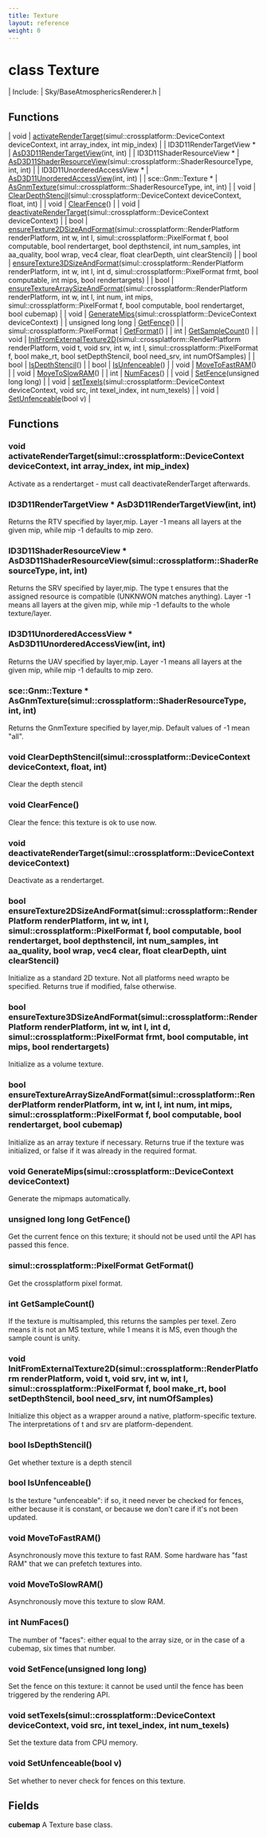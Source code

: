 ```yaml
---
title: Texture
layout: reference
weight: 0
---
```

class Texture
===

| Include: | Sky/BaseAtmosphericsRenderer.h |



Functions
---

| void | [activateRenderTarget](#activateRenderTarget)(simul::crossplatform::DeviceContext deviceContext, int array_index, int mip_index) |
| ID3D11RenderTargetView * | [AsD3D11RenderTargetView](#AsD3D11RenderTargetView)(int, int) |
| ID3D11ShaderResourceView * | [AsD3D11ShaderResourceView](#AsD3D11ShaderResourceView)(simul::crossplatform::ShaderResourceType, int, int) |
| ID3D11UnorderedAccessView * | [AsD3D11UnorderedAccessView](#AsD3D11UnorderedAccessView)(int, int) |
| sce::Gnm::Texture * | [AsGnmTexture](#AsGnmTexture)(simul::crossplatform::ShaderResourceType, int, int) |
| void | [ClearDepthStencil](#ClearDepthStencil)(simul::crossplatform::DeviceContext deviceContext, float, int) |
| void | [ClearFence](#ClearFence)() |
| void | [deactivateRenderTarget](#deactivateRenderTarget)(simul::crossplatform::DeviceContext deviceContext) |
| bool | [ensureTexture2DSizeAndFormat](#ensureTexture2DSizeAndFormat)(simul::crossplatform::RenderPlatform renderPlatform, int w, int l, simul::crossplatform::PixelFormat f, bool computable, bool rendertarget, bool depthstencil, int num_samples, int aa_quality, bool wrap, vec4 clear, float clearDepth, uint clearStencil) |
| bool | [ensureTexture3DSizeAndFormat](#ensureTexture3DSizeAndFormat)(simul::crossplatform::RenderPlatform renderPlatform, int w, int l, int d, simul::crossplatform::PixelFormat frmt, bool computable, int mips, bool rendertargets) |
| bool | [ensureTextureArraySizeAndFormat](#ensureTextureArraySizeAndFormat)(simul::crossplatform::RenderPlatform renderPlatform, int w, int l, int num, int mips, simul::crossplatform::PixelFormat f, bool computable, bool rendertarget, bool cubemap) |
| void | [GenerateMips](#GenerateMips)(simul::crossplatform::DeviceContext deviceContext) |
| unsigned long long | [GetFence](#GetFence)() |
| simul::crossplatform::PixelFormat | [GetFormat](#GetFormat)() |
| int | [GetSampleCount](#GetSampleCount)() |
| void | [InitFromExternalTexture2D](#InitFromExternalTexture2D)(simul::crossplatform::RenderPlatform renderPlatform, void t, void srv, int w, int l, simul::crossplatform::PixelFormat f, bool make_rt, bool setDepthStencil, bool need_srv, int numOfSamples) |
| bool | [IsDepthStencil](#IsDepthStencil)() |
| bool | [IsUnfenceable](#IsUnfenceable)() |
| void | [MoveToFastRAM](#MoveToFastRAM)() |
| void | [MoveToSlowRAM](#MoveToSlowRAM)() |
| int | [NumFaces](#NumFaces)() |
| void | [SetFence](#SetFence)(unsigned long long) |
| void | [setTexels](#setTexels)(simul::crossplatform::DeviceContext deviceContext, void src, int texel_index, int num_texels) |
| void | [SetUnfenceable](#SetUnfenceable)(bool v) |


Functions
---
<a name="activateRenderTarget"></a>
### void activateRenderTarget(simul::crossplatform::DeviceContext deviceContext, int array_index, int mip_index)
Activate as a rendertarget - must call deactivateRenderTarget afterwards.
<a name="AsD3D11RenderTargetView"></a>
### ID3D11RenderTargetView * AsD3D11RenderTargetView(int, int)
Returns the RTV specified by layer,mip. Layer -1 means all layers at the given mip, while mip -1 defaults to mip zero.
<a name="AsD3D11ShaderResourceView"></a>
### ID3D11ShaderResourceView * AsD3D11ShaderResourceView(simul::crossplatform::ShaderResourceType, int, int)
Returns the SRV specified by layer,mip. The type t ensures that the assigned resource is compatible (UNKNWON matches anything).
Layer -1 means all layers at the given mip, while mip -1 defaults to the whole texture/layer.
<a name="AsD3D11UnorderedAccessView"></a>
### ID3D11UnorderedAccessView * AsD3D11UnorderedAccessView(int, int)
Returns the UAV specified by layer,mip. Layer -1 means all layers at the given mip, while mip -1 defaults to mip zero.
<a name="AsGnmTexture"></a>
### sce::Gnm::Texture * AsGnmTexture(simul::crossplatform::ShaderResourceType, int, int)
Returns the GnmTexture specified by layer,mip. Default values of -1 mean "all".
<a name="ClearDepthStencil"></a>
### void ClearDepthStencil(simul::crossplatform::DeviceContext deviceContext, float, int)
Clear the depth stencil
<a name="ClearFence"></a>
### void ClearFence()
Clear the fence: this texture is ok to use now.
<a name="deactivateRenderTarget"></a>
### void deactivateRenderTarget(simul::crossplatform::DeviceContext deviceContext)
Deactivate as a rendertarget.
<a name="ensureTexture2DSizeAndFormat"></a>
### bool ensureTexture2DSizeAndFormat(simul::crossplatform::RenderPlatform renderPlatform, int w, int l, simul::crossplatform::PixelFormat f, bool computable, bool rendertarget, bool depthstencil, int num_samples, int aa_quality, bool wrap, vec4 clear, float clearDepth, uint clearStencil)
Initialize as a standard 2D texture. Not all platforms need wrapto be specified. Returns true if modified, false otherwise.
<a name="ensureTexture3DSizeAndFormat"></a>
### bool ensureTexture3DSizeAndFormat(simul::crossplatform::RenderPlatform renderPlatform, int w, int l, int d, simul::crossplatform::PixelFormat frmt, bool computable, int mips, bool rendertargets)
Initialize as a volume texture.
<a name="ensureTextureArraySizeAndFormat"></a>
### bool ensureTextureArraySizeAndFormat(simul::crossplatform::RenderPlatform renderPlatform, int w, int l, int num, int mips, simul::crossplatform::PixelFormat f, bool computable, bool rendertarget, bool cubemap)
Initialize as an array texture if necessary. Returns true if the texture was initialized, or false if it was already in the required format.
<a name="GenerateMips"></a>
### void GenerateMips(simul::crossplatform::DeviceContext deviceContext)
Generate the mipmaps automatically.
<a name="GetFence"></a>
### unsigned long long GetFence()
Get the current fence on this texture; it should not be used until the API has passed this fence.
<a name="GetFormat"></a>
### simul::crossplatform::PixelFormat GetFormat()
Get the crossplatform pixel format.
<a name="GetSampleCount"></a>
### int GetSampleCount()
If the texture is multisampled, this returns the samples per texel. Zero means it is not an MS texture,
while 1 means it is MS, even though the sample count is unity.
<a name="InitFromExternalTexture2D"></a>
### void InitFromExternalTexture2D(simul::crossplatform::RenderPlatform renderPlatform, void t, void srv, int w, int l, simul::crossplatform::PixelFormat f, bool make_rt, bool setDepthStencil, bool need_srv, int numOfSamples)
Initialize this object as a wrapper around a native, platform-specific texture. The interpretations of t and srv are platform-dependent.
<a name="IsDepthStencil"></a>
### bool IsDepthStencil()
Get whether texture is a depth stencil
<a name="IsUnfenceable"></a>
### bool IsUnfenceable()
Is the texture "unfenceable": if so, it need never be checked for fences, either because it is constant,
or because we don't care if it's not been updated.
<a name="MoveToFastRAM"></a>
### void MoveToFastRAM()
Asynchronously move this texture to fast RAM.
Some hardware has "fast RAM" that we can prefetch textures into.
<a name="MoveToSlowRAM"></a>
### void MoveToSlowRAM()
Asynchronously move this texture to slow RAM.
<a name="NumFaces"></a>
### int NumFaces()
The number of "faces": either equal to the array size, or in the case of a cubemap, six times that number.
<a name="SetFence"></a>
### void SetFence(unsigned long long)
Set the fence on this texture: it cannot be used until the fence has been triggered by the rendering API.
<a name="setTexels"></a>
### void setTexels(simul::crossplatform::DeviceContext deviceContext, void src, int texel_index, int num_texels)
Set the texture data from CPU memory.
<a name="SetUnfenceable"></a>
### void SetUnfenceable(bool v)
Set whether to never check for fences on this texture.

Fields
---

**cubemap**  A Texture base class.
